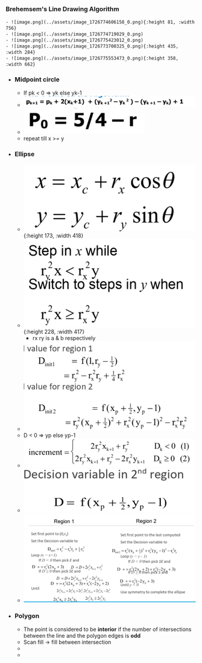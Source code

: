 ### Brehemsem's Line Drawing Algorithm
	- ![image.png](../assets/image_1726774606158_0.png){:height 81, :width 756}
	- ![image.png](../assets/image_1726774719029_0.png)
	- ![image.png](../assets/image_1726775423012_0.png)
	- ![image.png](../assets/image_1726773700325_0.png){:height 435, :width 284}
	- ![image.png](../assets/image_1726775553473_0.png){:height 358, :width 662}
- ### Midpoint circle
	- If pk < 0 => yk else yk-1
	- ![image.png](../assets/image_1726780822949_0.png)
	- ![image.png](../assets/image_1726781157765_0.png)
	- repeat till x >= y
- ### Ellipse
	- ![image.png](../assets/image_1726782341970_0.png){:height 173, :width 418}
	- ![image.png](../assets/image_1726782699537_0.png){:height 228, :width 417}
		- rx ry is a & b respectively
	- ![image.png](../assets/image_1726783457464_0.png)
	- D < 0 => yp else yp-1
	- ![image.png](../assets/image_1726784343329_0.png)
	- ![image.png](../assets/image_1726784775131_0.png)
	- ![image.png](../assets/image_1726784826067_0.png)
- ### Polygon
	- The point is considered to be **interior** if the number of intersections between the line and the polygon edges is **odd**
	- Scan fill -> fill between intersection
	-
	-